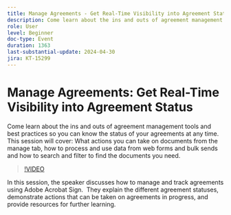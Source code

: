 ```yaml
---
title: Manage Agreements - Get Real-Time Visibility into Agreement Status
description: Come learn about the ins and outs of agreement management tools and best practices so you can know the status of your agreements at any time.
role: User
level: Beginner
doc-type: Event
duration: 1363
last-substantial-update: 2024-04-30
jira: KT-15299
---
```


# Manage Agreements: Get Real-Time Visibility into Agreement Status

Come learn about the ins and outs of agreement management tools and best practices so you can know the status of your agreements at any time. This session will cover: What actions you can take on documents from the manage tab, how to process and use data from web forms and bulk sends and how to search and filter to find the documents you need.

>[!VIDEO](https://video.tv.adobe.com/v/3428190/?learn=on)

In this session, the speaker discusses how to manage and track agreements using Adobe Acrobat Sign. ​ They explain the different agreement statuses, demonstrate actions that can be taken on agreements in progress, and provide resources for further learning.
